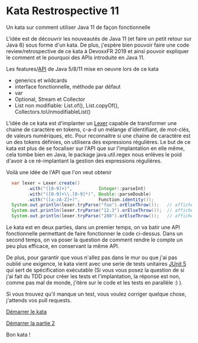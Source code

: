 # Kata Restrospective 11
Un kata sur comment utiliser Java 11 de façon fonctionnelle

L'idée est de découvrir les nouveautés de Java 11 (et faire un petit retour sur Java 8) sous forme d'un kata.
De plus, j'espère bien pouvoir faire une code review/retrospective de ce kata à DevoxxFR 2019 et ainsi pouvoir expliquer le comment et le pourquoi des APIs introduite en Java 11.

Les features/[API](https://docs.oracle.com/en/java/javase/11/docs/api/index.html) de Java 5/8/11 mise en oeuvre lors de ce kata
- generics et wildcards
- interface fonctionnelle, méthode par défaut
- var
- Optional, Stream et Collector
- List non modifiable: List.of(), List.copyOf(), Collectors.toUnmodifiableList()

L'idée de ce kata est d'implanter un [Lexer](https://en.wikipedia.org/wiki/Lexer) capable de transformer une chaine de caractère en tokens, c-a-d un mélange d'identifiant, de mot-clés, de valeurs numériques, etc. Pour reconnaitre si une chaine de caractère est un des tokens définies, on utilisera des expressions régulières. Le but de ce kata est plus de se focaliser sur l'API que sur l'implantation en elle même, cela tombe bien en Java, le package java.util.regex nous enlèves le poid d'avoir à ce ré-implantant la gestion des expressions régulières.

Voilà une idée de l'API que l'on veut obtenir
```java
  var lexer = Lexer.create()
        .with("([0-9]+)",          Integer::parseInt)
        .with("([0-9]+\\.[0-9]*)", Double::parseDouble)
        .with("([a-zA-Z]+)",       Function.identity());
  System.out.println(lexer.tryParse("foo").orElseThrow());   // affiche la chaine foo
  System.out.println(lexer.tryParse("12.3").orElseThrow());  // affiche la valeur flottante 12.3
  System.out.println(lexer.tryParse("200").orElseThrow());   // affiche la valeur entière 200
```

Le kata est en deux parties, dans un premier temps, on va batir une API fonctionnelle permettant de faire fonctionner le code ci-dessus. Dans un second temps, on va poser la question de comment rendre le compte un peu plus efficace, en conservant la même API.

De plus, pour garantir que vous n'allez pas dans le mur ou que j'ai pas oublié une exigence, le kata vient avec une serie de tests unitaires [JUnit 5](https://junit.org/junit5/docs/current/user-guide/) qui sert de spécification exécutable (Si vous vous posez la question de si j'ai fait du TDD pour créer les tests et l'implantation, la réponse est non, comme pas mal de monde, j'itère sur le code et les tests en parallèle :) ).

Si vous trouvez qu'il manque un test, vous voulez corriger quelque chose, j'attends vos pull requests.

[Démarrer le kata](kata.md)

[Démarrer la partie 2](kata-part2.md)

Bon kata !
